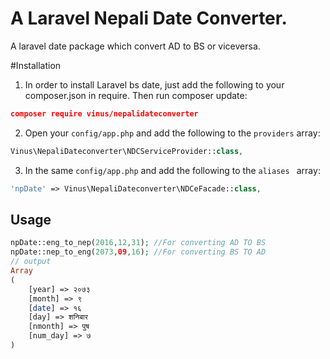 # A Laravel Nepali Date Converter.


A laravel date package which convert AD to BS or viceversa.

#Installation
1) In order to install Laravel bs date, just add the following to your composer.json in require. Then run composer update:

```json
composer require vinus/nepalidateconverter
```

2) Open your `config/app.php` and add the following to the `providers` array:

```php
Vinus\NepaliDateconverter\NDCServiceProvider::class,
```

3) In the same `config/app.php` and add the following to the `aliases ` array: 

```php
'npDate' => Vinus\NepaliDateconverter\NDCeFacade::class,
```

## Usage

```php
npDate::eng_to_nep(2016,12,31); //For converting AD TO BS
npDate::nep_to_eng(2073,09,16); //For converting BS TO AD
// output 
Array
(
    [year] => २०७३
    [month] => ९
    [date] => १६
    [day] => शनिबार
    [nmonth] => पुष
    [num_day] => ७
)
```
